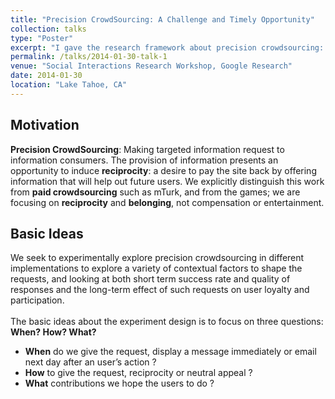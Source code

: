 ```yaml
---
title: "Precision CrowdSourcing: A Challenge and Timely Opportunity"
collection: talks
type: "Poster"
excerpt: "I gave the research framework about precision crowdsourcing: from scenarios, motivation, research questions, experiment design and future work."
permalink: /talks/2014-01-30-talk-1
venue: "Social Interactions Research Workshop, Google Research"
date: 2014-01-30
location: "Lake Tahoe, CA"
---
```


## Motivation
**Precision CrowdSourcing**: Making targeted information request to information consumers. The provision of information presents an opportunity to induce **reciprocity**: a desire to pay the site back by offering information that will help out future users.
We explicitly distinguish this work from **paid crowdsourcing** such as mTurk, and from the games; we are focusing on **reciprocity** and **belonging**, not compensation or entertainment.


## Basic Ideas
We seek to experimentally explore precision crowdsourcing in different implementations to explore a variety of contextual factors to shape the requests, and looking at both short term success rate and quality of responses and the long-term effect of such requests on user loyalty and participation.<br><br>
The basic ideas about the experiment design is to focus on three questions: **When? How? What?**
* **When** do we give the request, display a message immediately or email next day after an user’s action ?
* **How** to give the request, reciprocity or neutral appeal ?
* **What** contributions we hope the users to do ?

